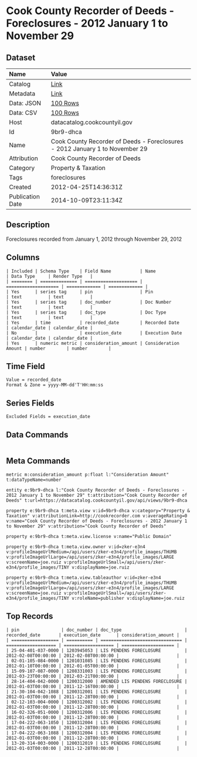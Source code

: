 # Cook County Recorder of Deeds - Foreclosures - 2012 January 1 to November 29

## Dataset

| Name | Value |
| :--- | :---- |
| Catalog | [Link](https://catalog.data.gov/dataset/cook-county-recorder-of-deeds-foreclosures-2012-january-1-to-november-29) |
| Metadata | [Link](https://datacatalog.cookcountyil.gov/api/views/9br9-dhca) |
| Data: JSON | [100 Rows](https://datacatalog.cookcountyil.gov/api/views/9br9-dhca/rows.json?max_rows=100) |
| Data: CSV | [100 Rows](https://datacatalog.cookcountyil.gov/api/views/9br9-dhca/rows.csv?max_rows=100) |
| Host | datacatalog.cookcountyil.gov |
| Id | 9br9-dhca |
| Name | Cook County Recorder of Deeds - Foreclosures - 2012 January 1 to November 29 |
| Attribution | Cook County Recorder of Deeds |
| Category | Property & Taxation |
| Tags | foreclosures |
| Created | 2012-04-25T14:36:31Z |
| Publication Date | 2014-10-09T23:11:34Z |

## Description

Foreclosures recorded from January 1, 2012 through November 29, 2012

## Columns

```ls
| Included | Schema Type    | Field Name           | Name                 | Data Type     | Render Type   |
| ======== | ============== | ==================== | ==================== | ============= | ============= |
| Yes      | series tag     | pin                  | Pin                  | text          | text          |
| Yes      | series tag     | doc_number           | Doc Number           | text          | text          |
| Yes      | series tag     | doc_type             | Doc Type             | text          | text          |
| Yes      | time           | recorded_date        | Recorded Date        | calendar_date | calendar_date |
| No       |                | execution_date       | Execution Date       | calendar_date | calendar_date |
| Yes      | numeric metric | consideration_amount | Consideration Amount | number        | number        |
```

## Time Field

```ls
Value = recorded_date
Format & Zone = yyyy-MM-dd'T'HH:mm:ss
```

## Series Fields

```ls
Excluded Fields = execution_date
```

## Data Commands

```ls
```

## Meta Commands

```ls
metric m:consideration_amount p:float l:"Consideration Amount" t:dataTypeName=number

entity e:9br9-dhca l:"Cook County Recorder of Deeds - Foreclosures - 2012 January 1 to November 29" t:attribution="Cook County Recorder of Deeds" t:url=https://datacatalog.cookcountyil.gov/api/views/9br9-dhca

property e:9br9-dhca t:meta.view v:id=9br9-dhca v:category="Property & Taxation" v:attributionLink=http://cookrecorder.com v:averageRating=0 v:name="Cook County Recorder of Deeds - Foreclosures - 2012 January 1 to November 29" v:attribution="Cook County Recorder of Deeds"

property e:9br9-dhca t:meta.view.license v:name="Public Domain"

property e:9br9-dhca t:meta.view.owner v:id=zker-e3n4 v:profileImageUrlMedium=/api/users/zker-e3n4/profile_images/THUMB v:profileImageUrlLarge=/api/users/zker-e3n4/profile_images/LARGE v:screenName=joe.ruiz v:profileImageUrlSmall=/api/users/zker-e3n4/profile_images/TINY v:displayName=joe.ruiz

property e:9br9-dhca t:meta.view.tableauthor v:id=zker-e3n4 v:profileImageUrlMedium=/api/users/zker-e3n4/profile_images/THUMB v:profileImageUrlLarge=/api/users/zker-e3n4/profile_images/LARGE v:screenName=joe.ruiz v:profileImageUrlSmall=/api/users/zker-e3n4/profile_images/TINY v:roleName=publisher v:displayName=joe.ruiz
```

## Top Records

```ls
| pin                | doc_number | doc_type                        | recorded_date       | execution_date      | consideration_amount | 
| ================== | ========== | =============================== | =================== | =================== | ==================== | 
| 25-04-401-037-0000 | 1203945053 | LIS PENDENS FORECLOSURE         | 2012-02-08T00:00:00 | 2012-02-08T00:00:00 |                      | 
| 02-01-105-084-0000 | 1201031085 | LIS PENDENS FORECLOSURE         | 2012-01-10T00:00:00 | 2012-01-05T00:00:00 |                      | 
| 15-09-107-087-0000 | 1208331003 | LIS PENDENS FORECLOSURE         | 2012-03-23T00:00:00 | 2012-03-21T00:00:00 |                      | 
| 28-14-404-042-0000 | 1200312000 | AMENDED LIS PENDENS FORECLOSURE | 2012-01-03T00:00:00 | 2011-12-16T00:00:00 |                      | 
| 21-30-104-042-1088 | 1200312001 | LIS PENDENS FORECLOSURE         | 2012-01-03T00:00:00 | 2011-12-28T00:00:00 |                      | 
| 02-12-103-004-0000 | 1200312002 | LIS PENDENS FORECLOSURE         | 2012-01-03T00:00:00 | 2011-12-28T00:00:00 |                      | 
| 16-02-326-051-0000 | 1200312006 | LIS PENDENS FORECLOSURE         | 2012-01-03T00:00:00 | 2011-12-28T00:00:00 |                      | 
| 17-04-222-063-1050 | 1200312004 | LIS PENDENS FORECLOSURE         | 2012-01-03T00:00:00 | 2011-12-28T00:00:00 |                      | 
| 17-04-222-063-1088 | 1200312004 | LIS PENDENS FORECLOSURE         | 2012-01-03T00:00:00 | 2011-12-28T00:00:00 |                      | 
| 13-20-314-003-0000 | 1200312019 | LIS PENDENS FORECLOSURE         | 2012-01-03T00:00:00 | 2011-12-28T00:00:00 |                      | 
```